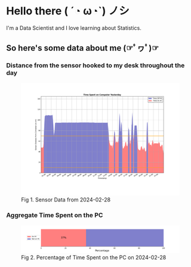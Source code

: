 
# Hello there ( ´◔ ω◔`) ノシ

I'm a Data Scientist and I love learning about Statistics.

## So here's some data about me (☞ﾟヮﾟ)☞


### Distance from the sensor hooked to my desk throughout the day
<figure>
  <picture>
    <source media="(prefers-color-scheme: dark)" srcset="Pi/readme/graphs/lineplot/dark-plot-2024-02-28.png">
    <source media="(prefers-color-scheme: light)" srcset="Pi/readme/graphs/lineplot/light-plot-2024-02-28.png">
    <img alt="Shows a black logo in light color mode and a white one in dark color mode." src="Pi/readme/graphs/lineplot/light-plot-2024-02-28.png">
  </picture>
  <figcaption>Fig 1. Sensor Data from 2024-02-28</figcaption>
</figure>



### Aggregate Time Spent on the PC
<figure>
  <picture>
    <source media="(prefers-color-scheme: dark)" srcset="Pi/readme/graphs/barplot/dark-plot-2024-02-28.png">
    <source media="(prefers-color-scheme: light)" srcset="Pi/readme/graphs/barplot/light-plot-2024-02-28.png">
    <img alt="Shows a black logo in light color mode and a white one in dark color mode." src="Pi/readme/graphs/barplot/light-plot-2024-02-28.png">
  </picture>
  <figcaption>Fig 2. Percentage of Time Spent on the PC on 2024-02-28</figcaption>
</figure>
